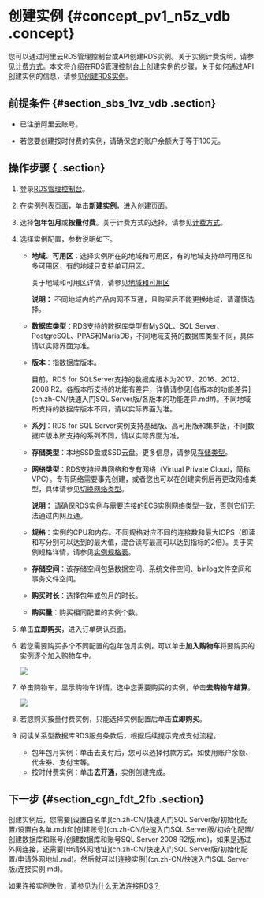 # 创建实例 {#concept_pv1_n5z_vdb .concept}

您可以通过阿里云RDS管理控制台或API创建RDS实例。关于实例计费说明，请参见[计费方式](../../../../cn.zh-CN/产品定价/计费方式与收费项.md#)。本文将介绍在RDS管理控制台上创建实例的步骤，关于如何通过API创建实例的信息，请参见[创建RDS实例](../../../../cn.zh-CN/API参考/API参考/实例管理/CreateDBInstance.md#)。

## 前提条件 {#section_sbs_1vz_vdb .section}

-   已注册阿里云账号。

-   若您要创建按时付费的实例，请确保您的账户余额大于等于100元。


## 操作步骤 { .section}

1.  登录[RDS管理控制台](https://rds.console.aliyun.com/?spm=5176.doc43185.2.7.mR2Syx)。
2.  在实例列表页面，单击**新建实例**，进入创建页面。
3.  选择**包年包月**或**按量付费**。关于计费方式的选择，请参见[计费方式](../../../../cn.zh-CN/产品定价/计费方式与收费项.md#)。
4.  选择实例配置，参数说明如下。
    -   **地域**、**可用区**：选择实例所在的地域和可用区，有的地域支持单可用区和多可用区，有的地域只支持单可用区。

        关于地域和可用区详情，请参见[地域和可用区](https://help.aliyun.com/document_detail/40654.html)

        **说明：** 不同地域内的产品内网不互通，且购买后不能更换地域，请谨慎选择。

    -   **数据库类型**：RDS支持的数据库类型有MySQL、SQL Server、PostgreSQL、PPAS和MariaDB，不同地域支持的数据库类型不同，具体请以实际界面为准。
    -   **版本**：指数据库版本。

        目前，RDS for SQLServer支持的数据库版本为2017、2016、2012、2008 R2。各版本所支持的功能有差异，详情请参见[各版本的功能差异](cn.zh-CN/快速入门SQL Server版/各版本的功能差异.md#)。不同地域所支持的数据库版本不同，请以实际界面为准。

    -   **系列**：RDS for SQL Server实例支持基础版、高可用版和集群版，不同数据库版本所支持的系列不同，请以实际界面为准。
    -   **存储类型**：本地SSD盘或SSD云盘。更多信息，请参见[存储类型](../../../../cn.zh-CN/产品简介/存储类型.md)。
    -   **网络类型**：RDS支持经典网络和专有网络（Virtual Private Cloud，简称VPC）。专有网络需要事先创建，或者您也可以在创建实例后再更改网络类型，具体请参见[切换网络类型](../../../../cn.zh-CN/用户指南/数据库连接/切换网络类型.md#)。

        **说明：** 请确保RDS实例与需要连接的ECS实例网络类型一致，否则它们无法通过内网互通。

    -   **规格**：实例的CPU和内存。不同规格对应不同的连接数和最大IOPS（即读和写分别可以达到的最大值，混合读写最高可以达到指标的2倍）。关于实例规格详情，请参见[实例规格表](../../../../cn.zh-CN/产品简介/实例规格/实例规格表.md#)。
    -   **存储空间**：该存储空间包括数据空间、系统文件空间、binlog文件空间和事务文件空间。
    -   **购买时长**：选择包年或包月的时长。
    -   **购买量**：购买相同配置的实例个数。
5.  单击**立即购买**，进入订单确认页面。
6.  若您需要购买多个不同配置的包年包月实例，可以单击**加入购物车**将要购买的实例逐个加入购物车中。

    ![](http://static-aliyun-doc.oss-cn-hangzhou.aliyuncs.com/assets/img/7833/15427634176621_zh-CN.png)

7.  单击购物车，显示购物车详情，选中您需要购买的实例，单击**去购物车结算**。

    ![](http://static-aliyun-doc.oss-cn-hangzhou.aliyuncs.com/assets/img/7833/15427634176623_zh-CN.png)

8.  若您购买按量付费实例，只能选择实例配置后单击**立即购买**。
9.  阅读关系型数据库RDS服务条款后，根据后续提示完成支付流程。
    -   包年包月实例：单击去支付后，您可以选择付款方式，如使用账户余额、代金券、支付宝等。
    -   按时付费实例：单击**去开通**，实例创建完成。

## 下一步 {#section_cgn_fdt_2fb .section}

创建实例后，您需要[设置白名单](cn.zh-CN/快速入门SQL Server版/初始化配置/设置白名单.md)和[创建账号](cn.zh-CN/快速入门SQL Server版/初始化配置/创建数据库和账号/创建数据库和账号SQL Server 2008 R2版.md)，如果是通过外网连接，还需要[申请外网地址](cn.zh-CN/快速入门SQL Server版/初始化配置/申请外网地址.md)。然后就可以[连接实例](cn.zh-CN/快速入门SQL Server版/连接实例.md)。

如果连接实例失败，请参见[为什么无法连接RDS？](https://help.aliyun.com/knowledge_detail/91236.html)

